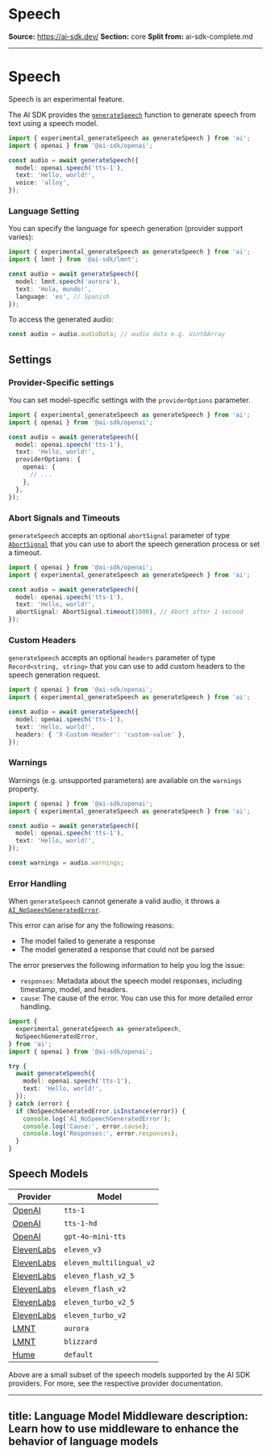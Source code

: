 # Speech

**Source:** https://ai-sdk.dev/
**Section:** core
**Split from:** ai-sdk-complete.md

---

# Speech

<Note type="warning">Speech is an experimental feature.</Note>

The AI SDK provides the [`generateSpeech`](/docs/reference/ai-sdk-core/generate-speech)
function to generate speech from text using a speech model.

```ts
import { experimental_generateSpeech as generateSpeech } from 'ai';
import { openai } from '@ai-sdk/openai';

const audio = await generateSpeech({
  model: openai.speech('tts-1'),
  text: 'Hello, world!',
  voice: 'alloy',
});
```

### Language Setting

You can specify the language for speech generation (provider support varies):

```ts
import { experimental_generateSpeech as generateSpeech } from 'ai';
import { lmnt } from '@ai-sdk/lmnt';

const audio = await generateSpeech({
  model: lmnt.speech('aurora'),
  text: 'Hola, mundo!',
  language: 'es', // Spanish
});
```

To access the generated audio:

```ts
const audio = audio.audioData; // audio data e.g. Uint8Array
```

## Settings

### Provider-Specific settings

You can set model-specific settings with the `providerOptions` parameter.

```ts highlight="7-11"
import { experimental_generateSpeech as generateSpeech } from 'ai';
import { openai } from '@ai-sdk/openai';

const audio = await generateSpeech({
  model: openai.speech('tts-1'),
  text: 'Hello, world!',
  providerOptions: {
    openai: {
      // ...
    },
  },
});
```

### Abort Signals and Timeouts

`generateSpeech` accepts an optional `abortSignal` parameter of
type [`AbortSignal`](https://developer.mozilla.org/en-US/docs/Web/API/AbortSignal)
that you can use to abort the speech generation process or set a timeout.

```ts highlight="7"
import { openai } from '@ai-sdk/openai';
import { experimental_generateSpeech as generateSpeech } from 'ai';

const audio = await generateSpeech({
  model: openai.speech('tts-1'),
  text: 'Hello, world!',
  abortSignal: AbortSignal.timeout(1000), // Abort after 1 second
});
```

### Custom Headers

`generateSpeech` accepts an optional `headers` parameter of type `Record<string, string>`
that you can use to add custom headers to the speech generation request.

```ts highlight="7"
import { openai } from '@ai-sdk/openai';
import { experimental_generateSpeech as generateSpeech } from 'ai';

const audio = await generateSpeech({
  model: openai.speech('tts-1'),
  text: 'Hello, world!',
  headers: { 'X-Custom-Header': 'custom-value' },
});
```

### Warnings

Warnings (e.g. unsupported parameters) are available on the `warnings` property.

```ts
import { openai } from '@ai-sdk/openai';
import { experimental_generateSpeech as generateSpeech } from 'ai';

const audio = await generateSpeech({
  model: openai.speech('tts-1'),
  text: 'Hello, world!',
});

const warnings = audio.warnings;
```

### Error Handling

When `generateSpeech` cannot generate a valid audio, it throws a [`AI_NoSpeechGeneratedError`](/docs/reference/ai-sdk-errors/ai-no-speech-generated-error).

This error can arise for any the following reasons:

- The model failed to generate a response
- The model generated a response that could not be parsed

The error preserves the following information to help you log the issue:

- `responses`: Metadata about the speech model responses, including timestamp, model, and headers.
- `cause`: The cause of the error. You can use this for more detailed error handling.

```ts
import {
  experimental_generateSpeech as generateSpeech,
  NoSpeechGeneratedError,
} from 'ai';
import { openai } from '@ai-sdk/openai';

try {
  await generateSpeech({
    model: openai.speech('tts-1'),
    text: 'Hello, world!',
  });
} catch (error) {
  if (NoSpeechGeneratedError.isInstance(error)) {
    console.log('AI_NoSpeechGeneratedError');
    console.log('Cause:', error.cause);
    console.log('Responses:', error.responses);
  }
}
```

## Speech Models

| Provider                                                           | Model                    |
| ------------------------------------------------------------------ | ------------------------ |
| [OpenAI](/providers/ai-sdk-providers/openai#speech-models)         | `tts-1`                  |
| [OpenAI](/providers/ai-sdk-providers/openai#speech-models)         | `tts-1-hd`               |
| [OpenAI](/providers/ai-sdk-providers/openai#speech-models)         | `gpt-4o-mini-tts`        |
| [ElevenLabs](/providers/ai-sdk-providers/elevenlabs#speech-models) | `eleven_v3`              |
| [ElevenLabs](/providers/ai-sdk-providers/elevenlabs#speech-models) | `eleven_multilingual_v2` |
| [ElevenLabs](/providers/ai-sdk-providers/elevenlabs#speech-models) | `eleven_flash_v2_5`      |
| [ElevenLabs](/providers/ai-sdk-providers/elevenlabs#speech-models) | `eleven_flash_v2`        |
| [ElevenLabs](/providers/ai-sdk-providers/elevenlabs#speech-models) | `eleven_turbo_v2_5`      |
| [ElevenLabs](/providers/ai-sdk-providers/elevenlabs#speech-models) | `eleven_turbo_v2`        |
| [LMNT](/providers/ai-sdk-providers/lmnt#speech-models)             | `aurora`                 |
| [LMNT](/providers/ai-sdk-providers/lmnt#speech-models)             | `blizzard`               |
| [Hume](/providers/ai-sdk-providers/hume#speech-models)             | `default`                |

Above are a small subset of the speech models supported by the AI SDK providers. For more, see the respective provider documentation.

---
title: Language Model Middleware
description: Learn how to use middleware to enhance the behavior of language models
---
